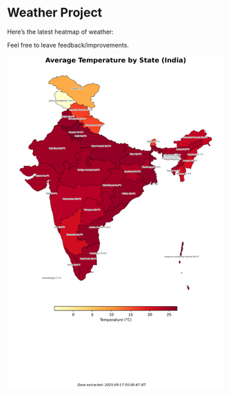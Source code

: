 # Weather Project

Here’s the latest heatmap of weather:

Feel free to leave feedback/improvements.

![India Heatmap](docs/assets/india_heatmap.png?v=C9F329)
